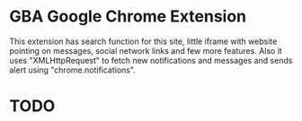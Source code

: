 GBA Google Chrome Extension
===============

This extension has search function for this site, little iframe with website pointing on messages, social network links and few more features. Also it uses "XMLHttpRequest" to fetch new notifications and messages and sends alert using "chrome.notifications".

TODO
========



